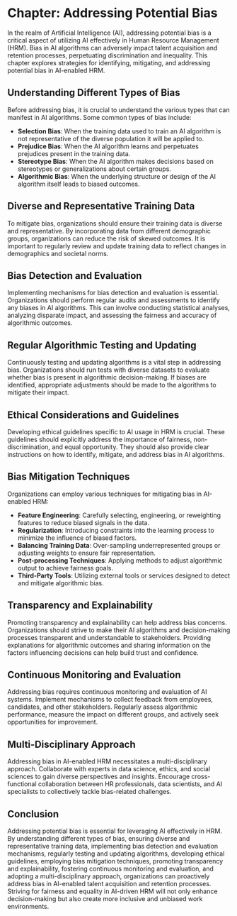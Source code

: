 Chapter: Addressing Potential Bias
==================================

In the realm of Artificial Intelligence (AI), addressing potential bias is a critical aspect of utilizing AI effectively in Human Resource Management (HRM). Bias in AI algorithms can adversely impact talent acquisition and retention processes, perpetuating discrimination and inequality. This chapter explores strategies for identifying, mitigating, and addressing potential bias in AI-enabled HRM.

Understanding Different Types of Bias
-------------------------------------

Before addressing bias, it is crucial to understand the various types that can manifest in AI algorithms. Some common types of bias include:

* **Selection Bias**: When the training data used to train an AI algorithm is not representative of the diverse population it will be applied to.
* **Prejudice Bias**: When the AI algorithm learns and perpetuates prejudices present in the training data.
* **Stereotype Bias**: When the AI algorithm makes decisions based on stereotypes or generalizations about certain groups.
* **Algorithmic Bias**: When the underlying structure or design of the AI algorithm itself leads to biased outcomes.

Diverse and Representative Training Data
----------------------------------------

To mitigate bias, organizations should ensure their training data is diverse and representative. By incorporating data from different demographic groups, organizations can reduce the risk of skewed outcomes. It is important to regularly review and update training data to reflect changes in demographics and societal norms.

Bias Detection and Evaluation
-----------------------------

Implementing mechanisms for bias detection and evaluation is essential. Organizations should perform regular audits and assessments to identify any biases in AI algorithms. This can involve conducting statistical analyses, analyzing disparate impact, and assessing the fairness and accuracy of algorithmic outcomes.

Regular Algorithmic Testing and Updating
----------------------------------------

Continuously testing and updating algorithms is a vital step in addressing bias. Organizations should run tests with diverse datasets to evaluate whether bias is present in algorithmic decision-making. If biases are identified, appropriate adjustments should be made to the algorithms to mitigate their impact.

Ethical Considerations and Guidelines
-------------------------------------

Developing ethical guidelines specific to AI usage in HRM is crucial. These guidelines should explicitly address the importance of fairness, non-discrimination, and equal opportunity. They should also provide clear instructions on how to identify, mitigate, and address bias in AI algorithms.

Bias Mitigation Techniques
--------------------------

Organizations can employ various techniques for mitigating bias in AI-enabled HRM:

* **Feature Engineering**: Carefully selecting, engineering, or reweighting features to reduce biased signals in the data.
* **Regularization**: Introducing constraints into the learning process to minimize the influence of biased factors.
* **Balancing Training Data**: Over-sampling underrepresented groups or adjusting weights to ensure fair representation.
* **Post-processing Techniques**: Applying methods to adjust algorithmic output to achieve fairness goals.
* **Third-Party Tools**: Utilizing external tools or services designed to detect and mitigate algorithmic bias.

Transparency and Explainability
-------------------------------

Promoting transparency and explainability can help address bias concerns. Organizations should strive to make their AI algorithms and decision-making processes transparent and understandable to stakeholders. Providing explanations for algorithmic outcomes and sharing information on the factors influencing decisions can help build trust and confidence.

Continuous Monitoring and Evaluation
------------------------------------

Addressing bias requires continuous monitoring and evaluation of AI systems. Implement mechanisms to collect feedback from employees, candidates, and other stakeholders. Regularly assess algorithmic performance, measure the impact on different groups, and actively seek opportunities for improvement.

Multi-Disciplinary Approach
---------------------------

Addressing bias in AI-enabled HRM necessitates a multi-disciplinary approach. Collaborate with experts in data science, ethics, and social sciences to gain diverse perspectives and insights. Encourage cross-functional collaboration between HR professionals, data scientists, and AI specialists to collectively tackle bias-related challenges.

Conclusion
----------

Addressing potential bias is essential for leveraging AI effectively in HRM. By understanding different types of bias, ensuring diverse and representative training data, implementing bias detection and evaluation mechanisms, regularly testing and updating algorithms, developing ethical guidelines, employing bias mitigation techniques, promoting transparency and explainability, fostering continuous monitoring and evaluation, and adopting a multi-disciplinary approach, organizations can proactively address bias in AI-enabled talent acquisition and retention processes. Striving for fairness and equality in AI-driven HRM will not only enhance decision-making but also create more inclusive and unbiased work environments.
